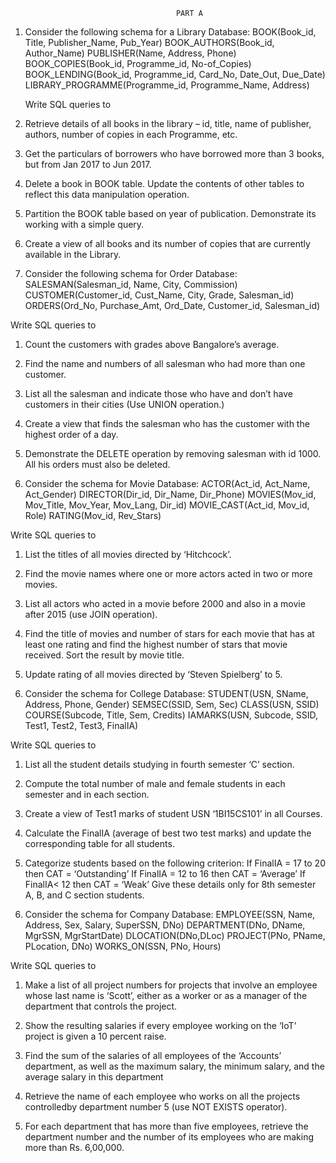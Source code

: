                                         PART A 
                                         
1. Consider the following schema for a Library Database: 
  BOOK(Book_id, Title, Publisher_Name, Pub_Year) 
  BOOK_AUTHORS(Book_id, Author_Name) 
  PUBLISHER(Name, Address, Phone) 
  BOOK_COPIES(Book_id, Programme_id, No-of_Copies) 
  BOOK_LENDING(Book_id, Programme_id, Card_No, Date_Out, Due_Date) 
  LIBRARY_PROGRAMME(Programme_id, Programme_Name, Address) 
  
   Write SQL queries to 
   
1. Retrieve details of all books in the library – id, title, name of publisher, authors, 
   number of copies in each Programme, etc.
   
2. Get the particulars of borrowers who have borrowed more than 3 books, but 
   from Jan 2017 to Jun 2017. 
   
3. Delete a book in BOOK table. Update the contents of other tables to reflect this 
   data manipulation operation. 
   
4. Partition the BOOK table based on year of publication. Demonstrate its working 
   with a simple query. 
   
5. Create a view of all books and its number of copies that are currently available 
   in the Library.
   
2. Consider the following schema for Order Database: 
  SALESMAN(Salesman_id, Name, City, Commission) 
  CUSTOMER(Customer_id, Cust_Name, City, Grade, Salesman_id) 
  ORDERS(Ord_No, Purchase_Amt, Ord_Date, Customer_id, Salesman_id)
  
  Write SQL queries to 
  
1. Count the customers with grades above Bangalore’s average. 

2. Find the name and numbers of all salesman who had more than one customer. 

3. List all the salesman and indicate those who have and don’t have customers in 
   their cities (Use UNION operation.) 
   
4. Create a view that finds the salesman who has the customer with the highest order 
   of a day. 
   
5. Demonstrate the DELETE operation by removing salesman with id 1000. All 
   his orders must also be deleted. 
   
3. Consider the schema for Movie Database: 
  ACTOR(Act_id, Act_Name, Act_Gender) 
  DIRECTOR(Dir_id, Dir_Name, Dir_Phone) 
  MOVIES(Mov_id, Mov_Title, Mov_Year, Mov_Lang, Dir_id) 
  MOVIE_CAST(Act_id, Mov_id, Role) 
  RATING(Mov_id, Rev_Stars) 
  
  Write SQL queries to 
  
1. List the titles of all movies directed by ‘Hitchcock’. 

2. Find the movie names where one or more actors acted in two or more movies.

3. List all actors who acted in a movie before 2000 and also in a movie after 2015 
   (use JOIN operation).
   
4. Find the title of movies and number of stars for each movie that has at least one 
rating and find the highest number of stars that movie received. Sort the result by 
movie title. 

5. Update rating of all movies directed by ‘Steven Spielberg’ to 5. 

4. Consider the schema for College Database: 
  STUDENT(USN, SName, Address, Phone, Gender) 
  SEMSEC(SSID, Sem, Sec) 
  CLASS(USN, SSID) 
  COURSE(Subcode, Title, Sem, Credits) 
  IAMARKS(USN, Subcode, SSID, Test1, Test2, Test3, FinalIA) 
  
 Write SQL queries to 
 
1. List all the student details studying in fourth semester ‘C’ section. 

2. Compute the total number of male and female students in each semester and in each section.
   
3. Create a view of Test1 marks of student USN ‘1BI15CS101’ in all Courses. 

4. Calculate the FinalIA (average of best two test marks) and update the 
   corresponding table for all students. 
   
5. Categorize students based on the following criterion: 
  If FinalIA = 17 to 20 then CAT = ‘Outstanding’ 
  If FinalIA = 12 to 16 then CAT = ‘Average’ 
  If FinalIA< 12 then CAT = ‘Weak’ 
  Give these details only for 8th semester A, B, and C section students. 
  
  
5. Consider the schema for Company Database: 
  EMPLOYEE(SSN, Name, Address, Sex, Salary, SuperSSN, DNo) 
  DEPARTMENT(DNo, DName, MgrSSN, MgrStartDate) 
  DLOCATION(DNo,DLoc) 
  PROJECT(PNo, PName, PLocation, DNo) 
  WORKS_ON(SSN, PNo, Hours) 
  
  Write SQL queries to 
  
1. Make a list of all project numbers for projects that involve an employee whose 
   last name is ‘Scott’, either as a worker or as a manager of the department that 
   controls the project. 
   
2. Show the resulting salaries if every employee working on the ‘IoT’ project is 
   given a 10 percent raise. 
   
3. Find the sum of the salaries of all employees of the ‘Accounts’ department, as 
   well as the maximum salary, the minimum salary, and the average salary in this 
   department 
   
4. Retrieve the name of each employee who works on all the projects controlledby 
   department number 5 (use NOT EXISTS operator). 
   
5. For each department that has more than five employees, retrieve the department 
   number and the number of its employees who are making more than Rs. 
   6,00,000.
